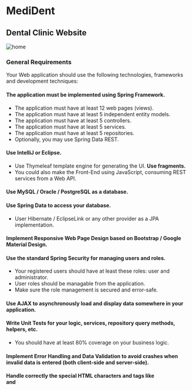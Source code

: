 # MediDent
## Dental Clinic Website

![home](https://res.cloudinary.com/edzhevit/image/upload/v1580129635/medident_xw59sd.bmp)

### General Requirements
Your Web application should use the following technologies, frameworks and development techniques:
#### The application must be implemented using Spring Framework.
* The application must have at least 12 web pages (views).
* The application must have at least 5 independent entity models.
* The application must have at least 5 controllers.
* The application must have at least 5 services.
* The application must have at least 5 repositories.
* Optionally, you may use Spring Data REST.
#### Use IntelliJ or Eclipse.
* Use Thymeleaf template engine for generating the UI.
**Use fragments.**
* You could also make the Front-End using JavaScript, consuming REST services from a Web API.
#### Use MySQL / Oracle / PostgreSQL as a database.
#### Use Spring Data to access your database.
* User Hibernate / EclipseLink or any other provider as a JPA implementation.
#### Implement Responsive Web Page Design based on Bootstrap / Google Material Design.
#### Use the standard Spring Security for managing users and roles.
* Your registered users should have at least these roles: user and administrator.
* User roles should be managable from the application.
* Make sure the role management is secured and error-safe.
#### Use AJAX to asynchronously load and display data somewhere in your application.
#### Write Unit Tests for your logic, services, repository query methods, helpers, etc.
* You should have at least 80% coverage on your business logic.
#### Implement Error Handling and Data Validation to avoid crashes when invalid data is entered (both client-side and server-side).
#### Handle correctly the special HTML characters and tags like <br /> and <script> (escape special characters).
#### Use at least 2 Interceptors.
#### Run asynchronous tasks for jobs that do not need to run sequential or for jobs in the background.
#### Schedule jobs that impact the whole application running e.g. once/twice a day.
#### Use ModelМapper or other mapping library.
  
### Additional Requirements
#### Follow the best practices for OO design and high-quality code for the Web application:
* Use data encapsulation.
* Use exception handling properly.
* Use inheritance, abstraction and polymorphism properly.
* Follow the principles of strong cohesion and loose coupling.
* Correctly format and structure your code, name your identifiers and make the code readable.
* Follow the concept of thin controllers.

#### Well looking user interface (UI).
#### Good usability (easy to use UI).
#### Supporting of all modern Web browsers.
#### Use caching where appropriate.
#### Use a source control system by choice, e.g. GitHub, BitBucket.
* Submit a link to your public source code repository.
### Public Project Defense
Each student will have to deliver a public defense of its work in front of a trainer jury. 
Students will have only 15 minutes for the following:
* Demonstrate how the application works (very shortly).
* Show the source code and explain how it works.
Please be strict in timing! On the 15th minute you will be interrupted! It is good idea to leave the last 4-5 minutes for questions from the jury.
Be well prepared for presenting maximum of your work for minimum time: 
* Bring your own laptop!
* Open the project assets beforehand to save time!
### Bonuses
* Use Spring Social to connect with Software-as-a-Service (SaaS) API providers.
* Host the application in a cloud environment, e.g. in Amazon Web Services.
* Use a file storage cloud API, e.g. Dropbox, Google Drive or other for storing the files.
* Use of features of HTML5 like Geolocation, Local Storage, SVG, Canvas, etc.
* Implement Microservice architecture in your application.
* Anything that is not described in the assignment is a bonus if it has some practical use. 
### Assessment Criteria
* Functionality – 0…20
* Implementing controllers correctly (controllers should do only their work) – 0...5
* Implementing views correctly (using display and editor templates) – 0…5
* Testing (unit test and integration tests for some of the controllers using mocking) – 0…10
* Security (prevent SQL injection, XSS, CSRF, parameter tampering, etc.) – 0…5
* Data validation (validation in the models and input models) – 0…10
* Using model mapper and inversion of control – 0…5
* Using layers with multiple layouts – 0…10
* Code quality (well-structured code, following the MVC pattern, following SOLID principles, etc.) – 0…10
* Bonus (bonus points are given for exceptional project) – 0…25
